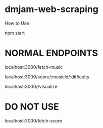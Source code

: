 # dmjam-web-scraping

How to Use

npm start

# NORMAL ENDPOINTS

localhost:3000/fetch-music

localhost:3000/score/:musicid/:difficulty

localhost:3000//visualize

# DO NOT USE

localhost:3000/fetch-score
